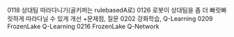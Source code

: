 0118 상대팀 따라다니기(골키퍼는 rulebasedA로)
0126 로봇이 상대팀을 좀 더 빠릿빠릿하게 따라다닐 수 있게 개선 +문제점, 질문
0202 강화학습, Q-Learning
0209 FrozenLake Q-Learning
0216 FrozenLake Q-Network
